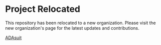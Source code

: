 # Project Relocated

This repository has been relocated to a new organization. Please visit the new
organization's page for the latest updates and contributions.

[ADAsuit](https://github.com/adasuit)

